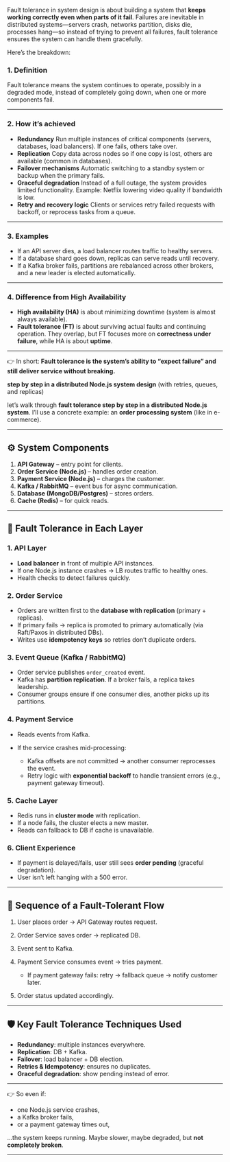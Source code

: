 Fault tolerance in system design is about building a system that **keeps working correctly even when parts of it fail**. Failures are inevitable in distributed systems—servers crash, networks partition, disks die, processes hang—so instead of trying to prevent all failures, fault tolerance ensures the system can handle them gracefully.

Here’s the breakdown:

### 1. **Definition**

Fault tolerance means the system continues to operate, possibly in a degraded mode, instead of completely going down, when one or more components fail.

---

### 2. **How it’s achieved**

* **Redundancy**
  Run multiple instances of critical components (servers, databases, load balancers). If one fails, others take over.
* **Replication**
  Copy data across nodes so if one copy is lost, others are available (common in databases).
* **Failover mechanisms**
  Automatic switching to a standby system or backup when the primary fails.
* **Graceful degradation**
  Instead of a full outage, the system provides limited functionality. Example: Netflix lowering video quality if bandwidth is low.
* **Retry and recovery logic**
  Clients or services retry failed requests with backoff, or reprocess tasks from a queue.

---

### 3. **Examples**

* If an API server dies, a load balancer routes traffic to healthy servers.
* If a database shard goes down, replicas can serve reads until recovery.
* If a Kafka broker fails, partitions are rebalanced across other brokers, and a new leader is elected automatically.

---

### 4. **Difference from High Availability**

* **High availability (HA)** is about minimizing downtime (system is almost always available).
* **Fault tolerance (FT)** is about surviving actual faults and continuing operation.
  They overlap, but FT focuses more on **correctness under failure**, while HA is about **uptime**.

---

👉 In short: **Fault tolerance is the system’s ability to “expect failure” and still deliver service without breaking.**

**step by step in a distributed Node.js system design** (with retries, queues, and replicas)

let’s walk through **fault tolerance step by step in a distributed Node.js system**. I’ll use a concrete example: an **order processing system** (like in e-commerce).

---

## ⚙️ System Components

1. **API Gateway** – entry point for clients.
2. **Order Service (Node.js)** – handles order creation.
3. **Payment Service (Node.js)** – charges the customer.
4. **Kafka / RabbitMQ** – event bus for async communication.
5. **Database (MongoDB/Postgres)** – stores orders.
6. **Cache (Redis)** – for quick reads.

---

## 🔑 Fault Tolerance in Each Layer

### 1. **API Layer**

* **Load balancer** in front of multiple API instances.
* If one Node.js instance crashes → LB routes traffic to healthy ones.
* Health checks to detect failures quickly.

### 2. **Order Service**

* Orders are written first to the **database with replication** (primary + replicas).
* If primary fails → replica is promoted to primary automatically (via Raft/Paxos in distributed DBs).
* Writes use **idempotency keys** so retries don’t duplicate orders.

### 3. **Event Queue (Kafka / RabbitMQ)**

* Order service publishes `order_created` event.
* Kafka has **partition replication**. If a broker fails, a replica takes leadership.
* Consumer groups ensure if one consumer dies, another picks up its partitions.

### 4. **Payment Service**

* Reads events from Kafka.
* If the service crashes mid-processing:

  * Kafka offsets are not committed → another consumer reprocesses the event.
  * Retry logic with **exponential backoff** to handle transient errors (e.g., payment gateway timeout).

### 5. **Cache Layer**

* Redis runs in **cluster mode** with replication.
* If a node fails, the cluster elects a new master.
* Reads can fallback to DB if cache is unavailable.

### 6. **Client Experience**

* If payment is delayed/fails, user still sees **order pending** (graceful degradation).
* User isn’t left hanging with a 500 error.

---

## 🔄 Sequence of a Fault-Tolerant Flow

1. User places order → API Gateway routes request.
2. Order Service saves order → replicated DB.
3. Event sent to Kafka.
4. Payment Service consumes event → tries payment.

   * If payment gateway fails: retry → fallback queue → notify customer later.
5. Order status updated accordingly.

---

## 🛡️ Key Fault Tolerance Techniques Used

* **Redundancy**: multiple instances everywhere.
* **Replication**: DB + Kafka.
* **Failover**: load balancer + DB election.
* **Retries & Idempotency**: ensures no duplicates.
* **Graceful degradation**: show pending instead of error.

---

👉 So even if:

* one Node.js service crashes,
* a Kafka broker fails,
* or a payment gateway times out,

…the system keeps running. Maybe slower, maybe degraded, but **not completely broken**.

------------------
